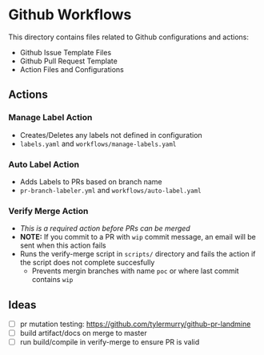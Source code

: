 # Github Workflows 

This directory contains files related to Github configurations and actions:
 
  - Github Issue Template Files
  - Github Pull Request Template
  - Action Files and Configurations

## Actions

  ### Manage Label Action

  - Creates/Deletes any labels not defined in configuration
  - `labels.yaml` and `workflows/manage-labels.yaml`

  ### Auto Label Action

  - Adds Labels to PRs based on branch name
  - `pr-branch-labeler.yml` and `workflows/auto-label.yaml`

  ### Verify Merge Action

  - _This is a required action before PRs can be merged_
  - **NOTE:** If you commit to a PR with `wip` commit message, an email will be sent when this action fails
  - Runs the verify-merge script in `scripts/` directory and fails the action if the script does not complete succesfully
    - Prevents mergin branches with name `poc` or where last commit contains `wip` 


## Ideas
  - [ ] pr mutation testing: https://github.com/tylermurry/github-pr-landmine
  - [ ] build artifact/docs on merge to master
  - [ ] run build/compile in verify-merge to ensure PR is valid

